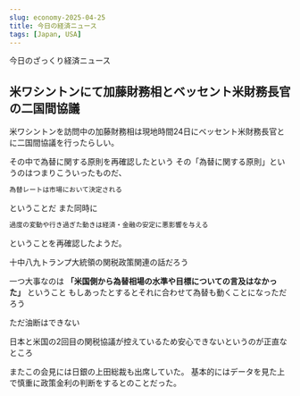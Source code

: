 ```yaml
---
slug: economy-2025-04-25
title: 今日の経済ニュース
tags: [Japan, USA]
---
```


今日のざっくり経済ニュース

<!-- truncate -->


## 米ワシントンにて加藤財務相とベッセント米財務長官の二国間協議

米ワシントンを訪問中の加藤財務相は現地時間24日にベッセント米財務長官とに二国間協議を行ったらしい。

その中で為替に関する原則を再確認したという
その「為替に関する原則」というのはつまりこういったものだ、
```markdown
為替レートは市場において決定される
```
ということだ
また同時に
```markdown
過度の変動や行き過ぎた動きは経済・金融の安定に悪影響を与える
```
ということを再確認したようだ。

十中八九トランプ大統領の関税政策関連の話だろう

一つ大事なのは **「米国側から為替相場の水準や目標についての言及はなかった」** ということ
もしあったとするとそれに合わせて為替も動くことになっただろう

ただ油断はできない

日本と米国の2回目の関税協議が控えているため安心できないというのが正直なところ

またこの会見には日銀の上田総裁も出席していた。
基本的にはデータを見た上で慎重に政策金利の判断をするとのことだった。